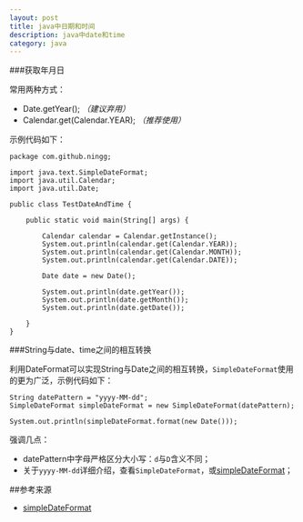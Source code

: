```yaml
---
layout: post
title: java中日期和时间
description: java中date和time
category: java
---
```



###获取年月日

常用两种方式：

* Date.getYear(); *（建议弃用）*
* Calendar.get(Calendar.YEAR); *（推荐使用）*


示例代码如下：

	package com.github.ningg;

	import java.text.SimpleDateFormat;
	import java.util.Calendar;
	import java.util.Date;

	public class TestDateAndTime {

		public static void main(String[] args) {
			
			Calendar calendar = Calendar.getInstance();
			System.out.println(calendar.get(Calendar.YEAR));
			System.out.println(calendar.get(Calendar.MONTH));
			System.out.println(calendar.get(Calendar.DATE));
		
			Date date = new Date();
			
			System.out.println(date.getYear());
			System.out.println(date.getMonth());
			System.out.println(date.getDate());
			
		}
	}




###String与date、time之间的相互转换


利用DateFormat可以实现String与Date之间的相互转换，`SimpleDateFormat`使用的更为广泛，示例代码如下：


	String datePattern = "yyyy-MM-dd";
	SimpleDateFormat simpleDateFormat = new SimpleDateFormat(datePattern);
	
	System.out.println(simpleDateFormat.format(new Date()));


强调几点：

* datePattern中字母严格区分大小写：`d`与`D`含义不同；
* 关于`yyyy-MM-dd`详细介绍，查看`SimpleDateFormat`，或[simpleDateFormat][simpleDateFormat]；




























##参考来源


* [simpleDateFormat][simpleDateFormat]





















[NingG]:    								http://ningg.github.com  "NingG"
[simpleDateFormat]:							http://docs.oracle.com/javase/tutorial/i18n/format/simpleDateFormat.html












